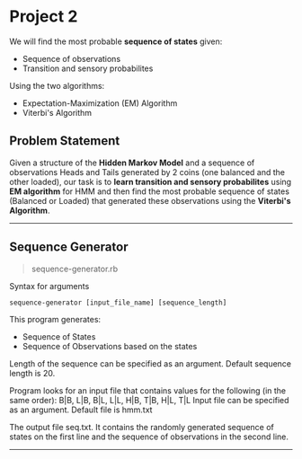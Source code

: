 Project 2
=========

We will find the most probable **sequence of states** given:

* Sequence of observations
* Transition and sensory probabilites

Using the two algorithms:

* Expectation-Maximization (EM) Algorithm
* Viterbi's Algorithm

Problem Statement
-----------------

Given a structure of the **Hidden Markov Model** and a sequence of observations Heads and Tails generated by 2 coins (one balanced and the other loaded), our task is to **learn transition and sensory probabilites** using **EM algorithm** for HMM and then find the most probable sequence of states (Balanced or Loaded) that generated these observations using the **Viterbi's Algorithm**.

----

Sequence Generator
------------------

> sequence-generator.rb

Syntax for arguments
```
sequence-generator [input_file_name] [sequence_length]
```

This program generates:

* Sequence of States
* Sequence of Observations based on the states

Length of the sequence can be specified as an argument. Default sequence length is 20.

Program looks for an input file that contains values for the following (in the same order):
B|B, L|B, B|L, L|L, H|B, T|B, H|L, T|L
Input file can be specified as an argument. Default file is hmm.txt

The output file seq.txt. It contains the randomly generated sequence of states on the first line and the sequence of observations in the second line.

----
